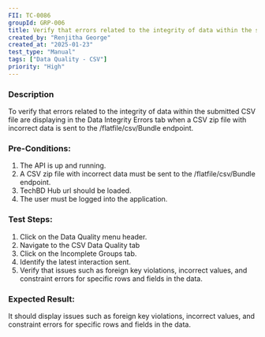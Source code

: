 ```yaml
---
FII: TC-0086
groupId: GRP-006
title: Verify that errors related to the integrity of data within the submitted CSV file are displaying in the Data Integrity Errors tab when a CSV zip file with incorrect data is sent to the /flatfile/csv/Bundle endpoint
created_by: "Renjitha George"
created_at: "2025-01-23"
test_type: "Manual"
tags: ["Data Quality - CSV"]
priority: "High"
---
```


### Description

To verify that errors related to the integrity of data within the submitted CSV
file are displaying in the Data Integrity Errors tab when a CSV zip file with
incorrect data is sent to the /flatfile/csv/Bundle endpoint.

### Pre-Conditions:

1. The API is up and running.
2. A CSV zip file with incorrect data must be sent to the /flatfile/csv/Bundle
   endpoint.
3. TechBD Hub url should be loaded.
4. The user must be logged into the application.

### Test Steps:

1. Click on the Data Quality menu header.
2. Navigate to the CSV Data Quality tab
3. Click on the Incomplete Groups tab.
4. Identify the latest interaction sent.
5. Verify that issues such as foreign key violations, incorrect values, and
   constraint errors for specific rows and fields in the data.

### Expected Result:

It should display issues such as foreign key violations, incorrect values, and
constraint errors for specific rows and fields in the data.
